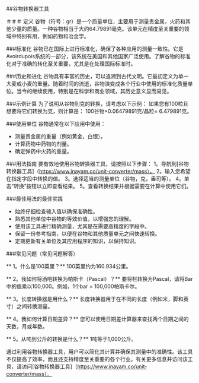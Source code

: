 ##谷物转换器工具

＃＃＃ 定义
谷物（符号：gr）是一个质量单位，主要用于测量贵金属，火药和其他少量的质量。一种谷物相当于大约64.79891毫克。该单元在精度至关重要的领域中特别有用，例如药物和冶金学。

###标准化
谷物已在国际上进行标准化，确保了各种应用的测量一致性。它是Avoirdupois系统的一部分，该系统在美国和其他国家广泛使用。了解谷物的标准化对于准确的转化​​至关重要，尤其是在处理国际标准时。

###历史和进化
谷物具有丰富的历史，可以追溯到古代文明。它最初定义为单一大麦或小麦的重量。随着时间的流逝，谷物演变成各个行业中使用的标准化质量单位。当今的继续使用，特别是在科学和商业领域，其历史意义显而易见。

###示例计算
为了说明从谷物到克的转换，请考虑以下示例：
如果您有100粒且想要将它们转换为克，则计算是：
100谷物×0.06479891克/晶粒= 6.479891克。

###使用单位
谷物通常在以下应用中使用：
- 测量贵金属的重量（例如黄金，白银）。
- 计算药物中药物的剂量。
- 确定弹药中火药的重量。

###用法指南
要有效地使用谷物转换器工具，请按照以下步骤：
1。导航到[谷物转换器工具]（https://www.inayam.co/unit-converter/mass）。
2。输入您希望在指定字段中转换的值。
3。选择适当的测量单位（谷物，克，盎司等）。
4。单击“转换”按钮以立即查看结果。
5。查看转换结果并根据需要在计算中使用它们。

###最佳用法的最佳实践
- 始终仔细检查输入值以确保准确性。
- 熟悉其他单位中谷物的等效价值，以增强您的理解。
- 使用该工具进行精确测量，尤其是在需要高精度的字段中。
- 保留一份参考指南，以便在谷物和其他质量单元之间快速转换。
- 定期更新有关单位及其应用程序的知识，以保持知识。

###常见问题（常见问题解答）

** 1。什么是100英里？**
100英里约为160.934公里。

** 2。我如何将酒吧转换为帕斯卡（Pascal）？**
要将栏转换为Pascal，请将Bar中的值乘以100,000。例如，1个bar = 100,000帕斯卡尔。

** 3。长度转换器是用什么？**
长度转换器用于在不同的长度（例如米，脚和英寸）之间转换测量。

** 4。我如何计算日期差异？**
您可以使用日期差计算器来查找两个日期之间的天数，月或年数。

** 5。从吨到公斤的转换是什么？**
1吨等于1,000公斤。

通过利用谷物转换器工具，用户可以简化其计算并确保其测量中的准确性。该工具不仅提高了效率，而且还支持精度至关重要的各个行业。有关更多信息并访问该工具，请访问[谷物转换器工具]（https://www.inayam.co/unit-converter/mass）。